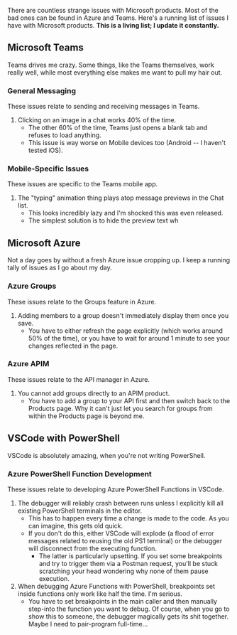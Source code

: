 There are countless strange issues with Microsoft products. 
Most of the bad ones can be found in Azure and Teams. 
Here's a running list of issues I have with Microsoft products.
**This is a living list; I update it constantly.**

## Microsoft Teams

Teams drives me crazy. 
Some things, like the Teams themselves, work really well, while most everything else makes me want to pull my hair out.

### General Messaging

These issues relate to sending and receiving messages in Teams.

1. Clicking on an image in a chat works 40% of the time.
    - The other 60% of the time, Teams just opens a blank tab and refuses to load anything.
    - This issue is way worse on Mobile devices too (Android -- I haven't tested iOS).

### Mobile-Specific Issues

These issues are specific to the Teams mobile app.

1. The "typing" animation thing plays atop message previews in the Chat list.
    - This looks incredibly lazy and I'm shocked this was even released.
    - The simplest solution is to hide the preview text wh

## Microsoft Azure

Not a day goes by without a fresh Azure issue cropping up. 
I keep a running tally of issues as I go about my day.

### Azure Groups

These issues relate to the Groups feature in Azure.

1. Adding members to a group doesn't immediately display them once you save.
    - You have to either refresh the page explicitly (which works around 50% of the time), or you have to wait for around 1 minute to see your changes reflected in the page.

### Azure APIM

These issues relate to the API manager in Azure.

1. You cannot add groups directly to an APIM product.
    - You have to add a group to your API first and then switch back to the Products page. Why it can't just let you search for groups from within the Products page is beyond me.

## VSCode with PowerShell

VSCode is absolutely amazing, when you're not writing PowerShell.

### Azure PowerShell Function Development

These issues relate to developing Azure PowerShell Functions in VSCode.

1. The debugger will reliably crash between runs unless I explicitly kill all existing PowerShell terminals in the editor.
    - This has to happen every time a change is made to the code. As you can imagine, this gets old quick. 
    - If you don't do this, either VSCode will explode (a flood of error messages related to reusing the old PS1 terminal) or the debugger will disconnect from the executing function.
        - The latter is particularly upsetting. If you set some breakpoints and try to trigger them via a Postman request, you'll be stuck scratching your head wondering why none of them pause execution.
2. When debugging Azure Functions with PowerShell, breakpoints set inside functions only work like half the time. I'm serious.
    - You have to set breakpoints in the main caller and then manually step-into the function you want to debug. Of course, when you go to show this to someone, the debugger magically gets its shit together. Maybe I need to pair-program full-time...
